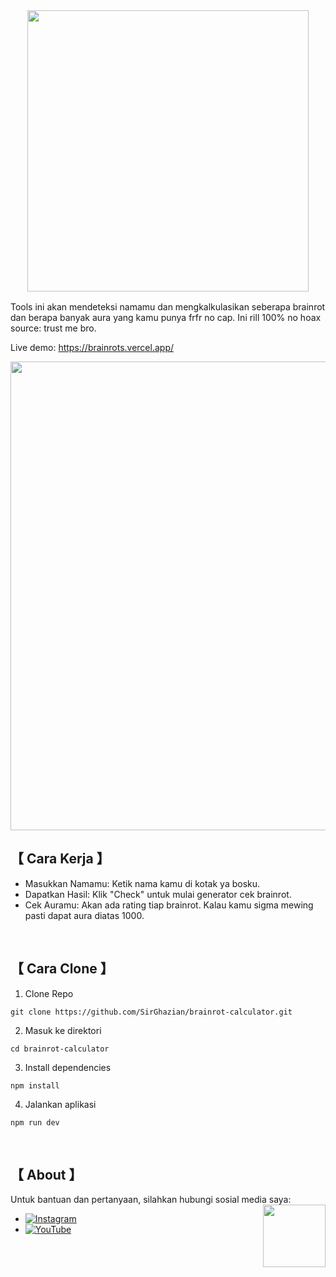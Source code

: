 <div align="center">
<img src="https://github.com/user-attachments/assets/592745dd-7569-4cdc-a4fa-014f4adf7bcb" width="450"/>
</div>

<img src="https://github.com/user-attachments/assets/69eae73b-9f1f-4c9c-aaf7-6ca328c44ac7" width="100%" height="2px"/>
<p/>

Tools ini akan mendeteksi namamu dan mengkalkulasikan seberapa brainrot dan berapa banyak aura yang kamu punya frfr no cap. Ini rill 100% no hoax source: trust me bro.

Live demo: https://brainrots.vercel.app/

<img src="https://github.com/user-attachments/assets/befa0191-6ef7-45e9-8268-e6e70a482320" width="750"/>

</br>

## 【 Cara Kerja 】
- Masukkan Namamu: Ketik nama kamu di kotak ya bosku.
- Dapatkan Hasil: Klik "Check" untuk mulai generator cek brainrot.
- Cek Auramu: Akan ada rating tiap brainrot. Kalau kamu sigma mewing pasti dapat aura diatas 1000.

</br>

## 【 Cara Clone 】
1. Clone Repo
```
git clone https://github.com/SirGhazian/brainrot-calculator.git
```
2. Masuk ke direktori
```
cd brainrot-calculator
```
3. Install dependencies
```
npm install
```
4. Jalankan aplikasi
```
npm run dev
```

</br>

## 【 About 】

Untuk bantuan dan pertanyaan, silahkan hubungi sosial media saya:
<img align="right" width="100" src="https://github.com/SirGhazian/praktikum-struktur-data-UNP/assets/142916107/b140fe43-3a57-4295-8493-79d929a5e3b0">

-   [![Instagram](https://img.shields.io/badge/Instagram-%23E4405F.svg?logo=Instagram&logoColor=white)](https://instagram.com/ghazian_tza)
-   [![YouTube](https://img.shields.io/badge/YouTube-%23FF0000.svg?logo=YouTube&logoColor=white)](https://www.youtube.com/channel/UCIp_064wQ8RqNSEy1asx_4w)
